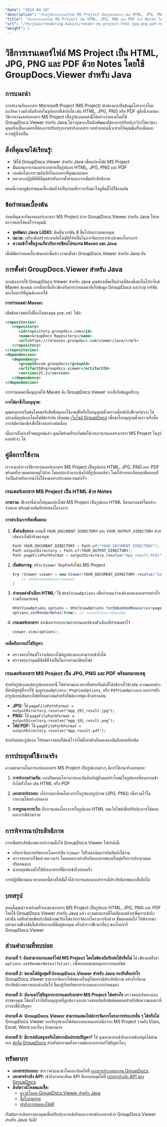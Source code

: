 ```yaml
---
"date": "2025-04-24"
"description": "เรียนรู้วิธีการเรนเดอร์ไฟล์ MS Project เป็นรูปแบบต่างๆ เช่น HTML, JPG, PNG และ PDF ได้อย่างง่ายดายโดยใช้ GroupDocs.Viewer สำหรับ Java ปรับปรุงการเข้าถึงโครงการด้วยการรวมบันทึกย่อ"
"title": "วิธีการเรนเดอร์ไฟล์ MS Project เป็น HTML, JPG, PNG และ PDF ด้วย Notes โดยใช้ GroupDocs.Viewer สำหรับ Java"
"url": "/th/java/rendering-basics/render-ms-project-html-jpg-png-pdf-notes-groupdocs-java/"
"weight": 1
---
```


# วิธีการเรนเดอร์ไฟล์ MS Project เป็น HTML, JPG, PNG และ PDF ด้วย Notes โดยใช้ GroupDocs.Viewer สำหรับ Java

## การแนะนำ

การทำงานกับเอกสาร Microsoft Project (MS Project) มักต้องแบ่งปันข้อมูลโครงการโดยละเอียด รวมถึงบันทึกย่อในรูปแบบที่เข้าถึงได้ เช่น HTML, JPG, PNG หรือ PDF คู่มือนี้จะแสดงวิธีการเรนเดอร์เอกสาร MS Project เป็นรูปแบบเหล่านี้ได้อย่างง่ายดายโดยใช้ GroupDocs.Viewer สำหรับ Java ไม่ว่าคุณจะเป็นนักพัฒนาที่ต้องการปรับปรุงเวิร์กโฟลว์ของคุณหรือเป็นองค์กรที่ต้องการปรับปรุงการเข้าถึงเอกสาร บทช่วยสอนนี้จะช่วยให้คุณมีเครื่องมือและความรู้ที่จำเป็น

## สิ่งที่คุณจะได้เรียนรู้:
- วิธีใช้ GroupDocs.Viewer สำหรับ Java เพื่อแปลงไฟล์ MS Project
- ขั้นตอนการเรนเดอร์เอกสารเป็นรูปแบบ HTML, JPG, PNG และ PDF
- เทคนิคในการรวมบันทึกในเอกสารที่คุณแสดงผล
- แนวทางปฏิบัติที่ดีที่สุดสำหรับการตั้งค่าและการเพิ่มประสิทธิภาพ

ตอนนี้เรามาดูข้อกำหนดเบื้องต้นที่จำเป็นก่อนที่เราจะเริ่มนำโซลูชั่นนี้ไปใช้งานกัน

## ข้อกำหนดเบื้องต้น

ก่อนที่คุณจะเริ่มเรนเดอร์เอกสาร MS Project ด้วย GroupDocs.Viewer สำหรับ Java โปรดตรวจสอบให้แน่ใจว่าคุณมี:

- **ชุดพัฒนา Java (JDK):** ติดตั้งเวอร์ชัน 8 ขึ้นไปบนระบบของคุณ
- **เมเวน:** เครื่องมือสร้างระบบอัตโนมัติที่จำเป็นในการจัดการการอ้างอิงของโครงการ
- **ความเข้าใจพื้นฐานเกี่ยวกับการเขียนโปรแกรม Maven และ Java**

เมื่อมีข้อกำหนดเบื้องต้นเหล่านี้แล้ว เรามาตั้งค่า GroupDocs.Viewer สำหรับ Java กัน

## การตั้งค่า GroupDocs.Viewer สำหรับ Java

หากต้องการใช้ GroupDocs.Viewer สำหรับ Java คุณต้องเพิ่มเป็นส่วนที่ต้องพึ่งพาในโปรเจ็กต์ Maven ของคุณ การตั้งค่านี้เกี่ยวข้องกับการกำหนดค่าที่เก็บข้อมูล GroupDocs และระบุเวอร์ชันของไลบรารีที่คุณต้องการใช้

**การกำหนดค่า Maven:**

เพิ่มข้อความต่อไปนี้ลงในของคุณ `pom.xml` ไฟล์:

```xml
<repositories>
   <repository>
      <id>repository.groupdocs.com</id>
      <name>GroupDocs Repository</name>
      <url>https://releases.groupdocs.com/viewer/java/</url>
   </repository>
</repositories>
<dependencies>
   <dependency>
      <groupId>com.groupdocs</groupId>
      <artifactId>groupdocs-viewer</artifactId>
      <version>25.2</version>
   </dependency>
</dependencies>
```

การกำหนดค่านี้อนุญาตให้ Maven ดึง GroupDocs.Viewer จากที่เก็บข้อมูลที่ระบุ

**การได้มาซึ่งใบอนุญาต:**

คุณสามารถเริ่มต้นโดยขอรับสิทธิ์ทดลองใช้งานฟรีหรือใบอนุญาตชั่วคราวเพื่อเข้าถึงฟีเจอร์ต่างๆ ได้อย่างเต็มรูปแบบโดยไม่มีข้อจำกัด เยี่ยมชม [เว็บไซต์ GroupDocs](https://purchase.groupdocs.com/temporary-license/) เพื่อขอใบอนุญาตชั่วคราวหรือซื้อการสมัครสมาชิกเพื่อใช้งานอย่างต่อเนื่อง

เมื่อการตั้งค่าเสร็จสมบูรณ์แล้ว คุณก็พร้อมที่จะเริ่มต้นใช้งานการเรนเดอร์เอกสาร MS Project ในรูปแบบต่างๆ ได้

## คู่มือการใช้งาน

เราจะมาสำรวจวิธีการเรนเดอร์เอกสาร MS Project เป็นรูปแบบ HTML, JPG, PNG และ PDF พร้อมทั้งรวมหมายเหตุไว้ด้วย โดยแต่ละส่วนจะเน้นไปที่รูปแบบเดียว โดยให้รายละเอียดทุกขั้นตอนที่จำเป็นสำหรับการนำไปใช้งานอย่างประสบความสำเร็จ

### เรนเดอร์เอกสาร MS Project เป็น HTML ด้วย Notes

**ภาพรวม:**
ฟีเจอร์นี้ช่วยให้คุณแปลงไฟล์ MS Project เป็นรูปแบบ HTML ที่สามารถแชร์ได้อย่างง่ายดาย พร้อมด้วยบันทึกย่อของโครงการ

#### การดำเนินการทีละขั้นตอน:
1. **ตั้งค่าเส้นทาง:**
   แทนที่ `YOUR_DOCUMENT_DIRECTORY` และ `YOUR_OUTPUT_DIRECTORY` ด้วยเส้นทางไฟล์จริงของคุณ

   ```java
   Path YOUR_DOCUMENT_DIRECTORY = Path.of("YOUR_DOCUMENT_DIRECTORY");
   Path outputDirectory = Path.of(YOUR_OUTPUT_DIRECTORY);
   Path pageFilePathFormat = outputDirectory.resolve("mpp_result.html");
   ```

2. **เริ่มต้นการดู:**
   สร้าง `Viewer` วัตถุสำหรับไฟล์ MS Project

   ```java
   try (Viewer viewer = new Viewer(YOUR_DOCUMENT_DIRECTORY.resolve("Sample_MPP.mpp"))) {
       // ดำเนินการตามขั้นตอนการแสดงผล
   }
   ```

3. **กำหนดค่าตัวเลือก HTML:**
   ใช้ `HtmlViewOptions` เพื่อกำหนดว่าจะต้องแสดงเอกสารอย่างไร รวมถึงหมายเหตุ

   ```java
   HtmlViewOptions options = HtmlViewOptions.forEmbeddedResources(pageFilePathFormat);
   options.setRenderNotes(true); // รวมบันทึกโครงการในผลลัพธ์
   ```

4. **เรนเดอร์เอกสาร:**
   ดำเนินการกระบวนการเรนเดอร์ด้วยตัวเลือกที่กำหนดค่าไว้

   ```java
   viewer.view(options);
   ```

#### เคล็ดลับการแก้ไขปัญหา:
- ตรวจสอบให้แน่ใจว่าเส้นทางไฟล์ถูกต้องและสามารถเข้าถึงได้
- ตรวจสอบว่าคุณมีสิทธิ์ที่จำเป็นในการอ่าน/เขียนไฟล์

### เรนเดอร์เอกสาร MS Project เป็น JPG, PNG และ PDF พร้อมหมายเหตุ

สำหรับรูปแบบแต่ละรูปแบบเหล่านี้ ให้ทำตามแนวทางที่คล้ายกันดังที่ได้อธิบายไว้ข้างต้น ความแตกต่างที่สำคัญอยู่ที่การใช้ `JpgViewOptions`- `PngViewOptions`, หรือ `PdfViewOptions` และการตั้งค่ารูปแบบเส้นทางไฟล์ที่เหมาะสมสำหรับไฟล์เอาท์พุต ตัวอย่างเช่น:

- **JPG:** ใช้ `pageFilePathFormat = outputDirectory.resolve("mpp_{0}_result.jpg");`
- **PNG:** ใช้ `pageFilePathFormat = outputDirectory.resolve("mpp_{0}_result.png");`
- **ไฟล์ PDF:** ใช้ `pageFilePathFormat = outputDirectory.resolve("mpp_result.pdf");`

สำหรับแต่ละรูปแบบ โปรดตรวจสอบให้แน่ใจว่าได้ตั้งค่าตัวเลือกแสดงบันทึกตามที่สาธิต

## การประยุกต์ใช้งานจริง

ความสามารถในการแปลงเอกสาร MS Project เป็นรูปแบบต่างๆ มีการใช้งานจริงมากมาย:
1. **การทำงานร่วมกัน:**
   แบ่งปันแผนโครงการและบันทึกกับผู้ถือผลประโยชน์ในรูปแบบที่สามารถเข้าถึงได้ทั่วโลก เช่น HTML หรือ PDF
   
2. **เอกสารประกอบ:**
   เก็บรายละเอียดโครงการในรูปแบบรูปภาพ (JPG, PNG) เพื่อรวมไว้ในรายงานได้อย่างง่ายดาย

3. **การบูรณาการเว็บ:**
   ฝังการแสดงโครงการในรูปแบบ HTML บนเว็บไซต์เพื่อปรับปรุงการโต้ตอบและการมีส่วนร่วม

## การพิจารณาประสิทธิภาพ

การเพิ่มประสิทธิภาพการทำงานเมื่อใช้ GroupDocs.Viewer ให้ทำดังนี้:
- บริหารจัดการทรัพยากรโดยการปิด `Viewer` ให้รีบดำเนินการทันทีหลังใช้งาน
- ตรวจสอบการใช้หน่วยความจำ โดยเฉพาะอย่างยิ่งกับเอกสารขนาดใหญ่หรือการประมวลผลปริมาณมาก
- นำกลยุทธ์แคชไปใช้กับเอกสารที่มีการเข้าถึงบ่อยครั้ง

การปฏิบัติตามแนวทางเหล่านี้ช่วยให้มั่นใจได้ว่าการแสดงเอกสารจะมีประสิทธิภาพและเชื่อถือได้

## บทสรุป

ตอนนี้คุณน่าจะพร้อมที่จะแสดงเอกสาร MS Project เป็นรูปแบบ HTML, JPG, PNG และ PDF โดยใช้ GroupDocs.Viewer สำหรับ Java แล้ว ความสามารถนี้ไม่เพียงแต่ช่วยเพิ่มการเข้าถึงเท่านั้น แต่ยังช่วยเพิ่มประสิทธิภาพเวิร์กโฟลว์การจัดการโครงการอีกด้วย ขั้นตอนต่อไป ให้พิจารณาผสานรวมฟังก์ชันนี้เข้ากับระบบที่มีอยู่ของคุณ หรือสำรวจฟีเจอร์อื่นๆ ของไลบรารี GroupDocs.Viewer

## ส่วนคำถามที่พบบ่อย

**คำถามที่ 1: ฉันสามารถเรนเดอร์ไฟล์ MS Project โดยไม่ต้องบันทึกย่อได้หรือไม่**
ใช่ เพียงแค่ตั้งค่า `options.setRenderNotes(false);` เพื่อแยกหมายเหตุออกจากผลลัพธ์

**คำถามที่ 2: ขนาดไฟล์สูงสุดที่ GroupDocs.Viewer สำหรับ Java รองรับคือเท่าไร**
GroupDocs.Viewer สามารถจัดการไฟล์ขนาดใหญ่ได้อย่างมีประสิทธิภาพ อย่างไรก็ตามประสิทธิภาพอาจแตกต่างกันไป ขึ้นอยู่กับทรัพยากรระบบและการกำหนดค่า

**คำถามที่ 3: ฉันจะแก้ไขปัญหาการเรนเดอร์เอกสาร MS Project ได้อย่างไร**
ตรวจสอบเส้นทางเอกสารของคุณ ให้แน่ใจว่าได้รับอนุญาตที่ถูกต้อง และตรวจสอบบันทึกข้อผิดพลาดสำหรับข้อความเฉพาะที่อาจบ่งชี้ถึงปัญหา

**คำถามที่ 4: GroupDocs.Viewer สามารถแสดงไฟล์การจัดการโครงการประเภทอื่น ๆ ได้หรือไม่**
GroupDocs.Viewer รองรับรูปแบบไฟล์หลากหลายนอกเหนือจาก MS Project รวมถึง Visio, Excel, Word และอื่นๆ อีกมากมาย

**คำถามที่ 5: มีการสนับสนุนหรือไม่หากฉันประสบปัญหา?**
ใช่ คุณสามารถเข้าถึงการสนับสนุนได้ผ่านทาง [ฟอรั่ม GroupDocs](https://forum.groupdocs.com/c/viewer/9) สำหรับคำถามหรือความต้องการการแก้ไขปัญหาใดๆ

## ทรัพยากร

- **เอกสารประกอบ:** สำรวจคำแนะนำโดยละเอียดได้ที่ [เอกสารประกอบการดู GroupDocs](https://docs-groupdocs.com/viewer/java/).
- **เอกสารอ้างอิง API:** เข้าถึงรายละเอียด API ที่ครอบคลุมได้ที่ [เอกสารอ้างอิง API ของ GroupDocs](https://reference-groupdocs.com/viewer/java/).
- **ลิงก์ดาวน์โหลดและซื้อ:**
  - [ดาวน์โหลด GroupDocs.Viewer สำหรับ Java](https://releases.groupdocs.com/viewer/java/)
  - [ซื้อใบอนุญาต](https://purchase.groupdocs.com/buy)
  - [เข้าถึงการทดลองใช้ฟรี](https://releases.groupdocs.com/viewer/java/)

เริ่มต้นการเดินทางของคุณเพื่อปรับปรุงการเข้าถึงและการแชร์เอกสารด้วย GroupDocs.Viewer สำหรับ Java วันนี้!